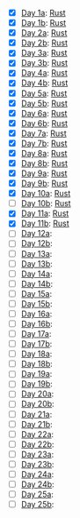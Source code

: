 - [x] [Day 1a](https://adventofcode.com/2023/day/1): [Rust](Rust/day-01/a)
- [x] [Day 1b](https://adventofcode.com/2023/day/1): [Rust](Rust/day-01/b)
- [x] [Day 2a](https://adventofcode.com/2023/day/2): [Rust](Rust/day-02/a)
- [x] [Day 2b](https://adventofcode.com/2023/day/2): [Rust](Rust/day-02/b)
- [x] [Day 3a](https://adventofcode.com/2023/day/3): [Rust](Rust/day-03/a)
- [x] [Day 3b](https://adventofcode.com/2023/day/3): [Rust](Rust/day-03/b)
- [x] [Day 4a](https://adventofcode.com/2023/day/4): [Rust](Rust/day-04/a)
- [x] [Day 4b](https://adventofcode.com/2023/day/4): [Rust](Rust/day-04/b)
- [x] [Day 5a](https://adventofcode.com/2023/day/5): [Rust](Rust/day-05/a)
- [x] [Day 5b](https://adventofcode.com/2023/day/5): [Rust](Rust/day-05/b)
- [x] [Day 6a](https://adventofcode.com/2023/day/6): [Rust](Rust/day-06/a)
- [x] [Day 6b](https://adventofcode.com/2023/day/6): [Rust](Rust/day-06/b)
- [x] [Day 7a](https://adventofcode.com/2023/day/7): [Rust](Rust/day-07/a)
- [x] [Day 7b](https://adventofcode.com/2023/day/7): [Rust](Rust/day-07/b)
- [x] [Day 8a](https://adventofcode.com/2023/day/8): [Rust](Rust/day-08/a)
- [x] [Day 8b](https://adventofcode.com/2023/day/8): [Rust](Rust/day-08/b)
- [x] [Day 9a](https://adventofcode.com/2023/day/9): [Rust](Rust/day-09/a)
- [x] [Day 9b](https://adventofcode.com/2023/day/9): [Rust](Rust/day-09/b)
- [x] [Day 10a](https://adventofcode.com/2023/day/10): [Rust](Rust/day-10/a)
- [ ] [Day 10b](https://adventofcode.com/2023/day/10): [Rust](Rust/day-11/b)
- [x] [Day 11a](https://adventofcode.com/2023/day/11): [Rust](Rust/day-11/a)
- [x] [Day 11b](https://adventofcode.com/2023/day/11): [Rust](Rust/day-11/b)
- [ ] [Day 12a](https://adventofcode.com/2023/day/12):
- [ ] [Day 12b](https://adventofcode.com/2023/day/12):
- [ ] [Day 13a](https://adventofcode.com/2023/day/13):
- [ ] [Day 13b](https://adventofcode.com/2023/day/13):
- [ ] [Day 14a](https://adventofcode.com/2023/day/14):
- [ ] [Day 14b](https://adventofcode.com/2023/day/14):
- [ ] [Day 15a](https://adventofcode.com/2023/day/15):
- [ ] [Day 15b](https://adventofcode.com/2023/day/15):
- [ ] [Day 16a](https://adventofcode.com/2023/day/16):
- [ ] [Day 16b](https://adventofcode.com/2023/day/16):
- [ ] [Day 17a](https://adventofcode.com/2023/day/17):
- [ ] [Day 17b](https://adventofcode.com/2023/day/17):
- [ ] [Day 18a](https://adventofcode.com/2023/day/18):
- [ ] [Day 18b](https://adventofcode.com/2023/day/18):
- [ ] [Day 19a](https://adventofcode.com/2023/day/19):
- [ ] [Day 19b](https://adventofcode.com/2023/day/19):
- [ ] [Day 20a](https://adventofcode.com/2023/day/20):
- [ ] [Day 20b](https://adventofcode.com/2023/day/20):
- [ ] [Day 21a](https://adventofcode.com/2023/day/21):
- [ ] [Day 21b](https://adventofcode.com/2023/day/21):
- [ ] [Day 22a](https://adventofcode.com/2023/day/22):
- [ ] [Day 22b](https://adventofcode.com/2023/day/22):
- [ ] [Day 23a](https://adventofcode.com/2023/day/23):
- [ ] [Day 23b](https://adventofcode.com/2023/day/23):
- [ ] [Day 24a](https://adventofcode.com/2023/day/24):
- [ ] [Day 24b](https://adventofcode.com/2023/day/24):
- [ ] [Day 25a](https://adventofcode.com/2023/day/25):
- [ ] [Day 25b](https://adventofcode.com/2023/day/25):
